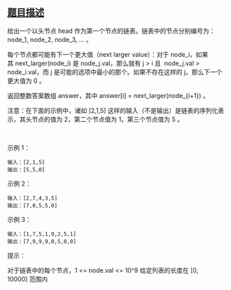 ## [题目描述](https://leetcode-cn.com/problems/next-greater-node-in-linked-list/)
给出一个以头节点 head 作为第一个节点的链表。链表中的节点分别编号为：node_1, node_2, node_3, ... 。

每个节点都可能有下一个更大值（next larger value）：对于 node_i，如果其 next_larger(node_i) 是 node_j.val，那么就有 j > i 且  node_j.val > node_i.val，而 j 是可能的选项中最小的那个。如果不存在这样的 j，那么下一个更大值为 0 。

返回整数答案数组 answer，其中 answer[i] = next_larger(node_{i+1}) 。

注意：在下面的示例中，诸如 [2,1,5] 这样的输入（不是输出）是链表的序列化表示，其头节点的值为 2，第二个节点值为 1，第三个节点值为 5 。

 

示例 1：
```text
输入：[2,1,5]
输出：[5,5,0]
```
示例 2：
```text
输入：[2,7,4,3,5]
输出：[7,0,5,5,0]
```
示例 3：
```text
输入：[1,7,5,1,9,2,5,1]
输出：[7,9,9,9,0,5,0,0]
```
提示：

对于链表中的每个节点，1 <= node.val <= 10^9
给定列表的长度在 [0, 10000] 范围内
